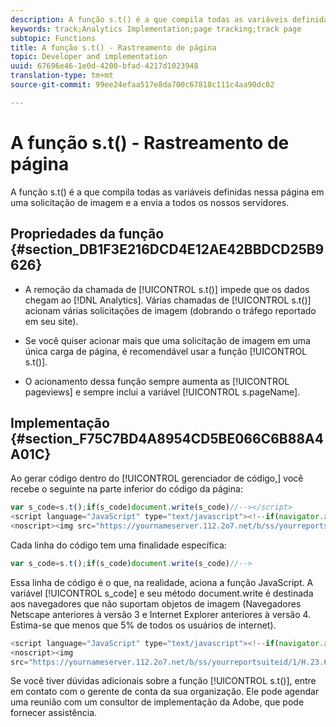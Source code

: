 ```yaml
---
description: A função s.t() é a que compila todas as variáveis definidas nessa página em uma solicitação de imagem e a envia a todos os nossos servidores.
keywords: track;Analytics Implementation;page tracking;track page
subtopic: Functions
title: A função s.t() - Rastreamento de página
topic: Developer and implementation
uuid: 67696e46-1e0d-4200-bfad-4217d1023948
translation-type: tm+mt
source-git-commit: 99ee24efaa517e8da700c67818c111c4aa90dc02

---
```



# A função s.t() - Rastreamento de página

A função s.t() é a que compila todas as variáveis definidas nessa página em uma solicitação de imagem e a envia a todos os nossos servidores.

## Propriedades da função {#section_DB1F3E216DCD4E12AE42BBDCD25B9626}

* A remoção da chamada de [!UICONTROL s.t()] impede que os dados chegam ao [!DNL Analytics]. Várias chamadas de [!UICONTROL s.t()] acionam várias solicitações de imagem (dobrando o tráfego reportado em seu site).

* Se você quiser acionar mais que uma solicitação de imagem em uma única carga de página, é recomendável usar a função [!UICONTROL s.t()].
* O acionamento dessa função sempre aumenta as [!UICONTROL pageviews] e sempre inclui a variável [!UICONTROL s.pageName].

## Implementação {#section_F75C7BD4A8954CD5BE066C6B88A4A01C}

Ao gerar código dentro do [!UICONTROL gerenciador de código,] você recebe o seguinte na parte inferior do código da página:

```js
var s_code=s.t();if(s_code)document.write(s_code)//--></script> 
<script language="JavaScript" type="text/javascript"><!--if(navigator.appVersion.indexOf('MSIE')>=0)document.write(unescape('%3C')+'\!-'+'-')//--></script> 
<noscript><img src="https://yournameserver.112.2o7.net/b/ss/yourreportsuiteid/1/H.23.6--NS/0" height="1" width="1" border="0" alt="" /></noscript> 
```

Cada linha do código tem uma finalidade específica:

```js
var s_code=s.t();if(s_code)document.write(s_code)//-->
```

Essa linha de código é o que, na realidade, aciona a função JavaScript. A variável [!UICONTROL s_code] e seu método document.write é destinada aos navegadores que não suportam objetos de imagem (Navegadores Netscape anteriores à versão 3 e Internet Explorer anteriores à versão 4. Estima-se que menos que 5% de todos os usuários de internet).

```js
<script language="JavaScript" type="text/javascript"><!--if(navigator.appVersion.indexOf('MSIE')>=0)document.write(unescape('%3C')+'\!-'+'-')//--></script> 
<noscript><img  
src="https://yournameserver.112.2o7.net/b/ss/yourreportsuiteid/1/H.23.6--NS/0" height="1" width="1" border="0" alt="" />
```

Se você tiver dúvidas adicionais sobre a função [!UICONTROL s.t()], entre em contato com o gerente de conta da sua organização. Ele pode agendar uma reunião com um consultor de implementação da Adobe, que pode fornecer assistência.
